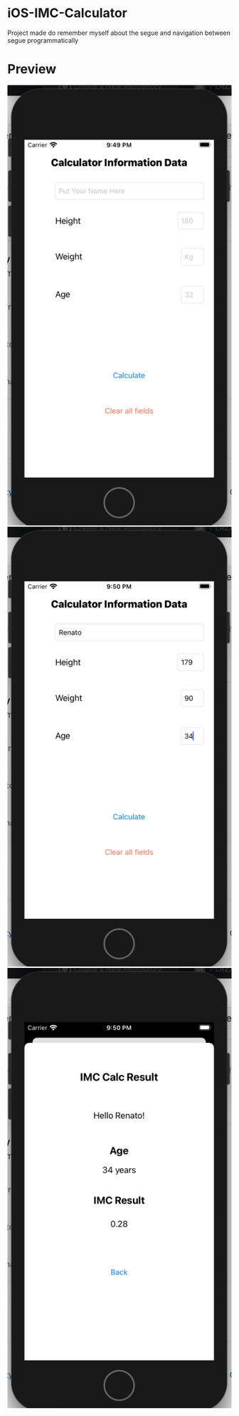 # iOS-IMC-Calculator
Project made do remember myself about the segue and navigation between segue programmatically

# Preview
![alt tag](https://github.com/renatomateusx/iOS-IMC-Calculator/blob/master/1.0.png)
![alt text](https://github.com/renatomateusx/iOS-IMC-Calculator/blob/master/1.1.png)
![alt text](https://github.com/renatomateusx/iOS-IMC-Calculator/blob/master/1.2.png)
